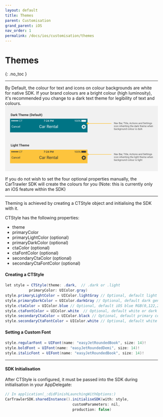 ```yaml
---
layout: default
title: Themes
parent: Customisation
grand_parent: iOS
nav_order: 1
permalink: /docs/ios/customisation/themes
---
```


# Themes

{: .no_toc }

---

By Default, the colour for text and icons on colour backgrounds are white for native SDK. If your brand colours are a bright colour (high luminosity), it's recommended you change to a dark text theme for legibility of text and colours.
<picture>
  <source media="(max-width: 799px)" srcset="/uploads/theming-example.png">
  <source media="(min-width: 800px)" srcset="/uploads/theming-example.png">
  <img src="/uploads/theming-example.png">
</picture>

If you do not wish to set the four optional properties manually, the CarTrawler SDK will create the colours for you (Note: this is currently only an iOS feature within the SDK)

---

Theming is achieved by creating a CTStyle object and initialising the SDK with it.

CTStyle has the following properties:

* theme
* primaryColor
* primaryLightColor (optional)
* primaryDarkColor (optional)
* ctaColor (optional)
* ctaFontColor (optional)
* secondaryCtaColor (optional)
* secondaryCtaFontColor (optional)

#### Creating a CTStyle 
```java
let style = CTStyle(theme: .dark,  // .dark or .light
           primaryColor: UIColor.gray)
style.primaryLightColor = UIColor.lightGray // Optional, default light generated based on primary color
style.primaryDarkColor = UIColor.darkGray // Optional, default dark generated based on primary color
style.ctaColor = UIColor.blue // Optional, default iOS blue RGB(0,122,255)
style.ctaFontColor = UIColor.white  // Optional, default white or dark based on theme
style.secondaryCtaColor = UIColor.black // Optional, default primary color
style.secondaryCtaFontColor = UIColor.white // Optional, default white or dark based on theme
```
#### Setting a Custom Font
```java
style.regularFont = UIFont(name: "easyJetRoundedBook", size: 14)!
style.boldFont = UIFont(name: "easyJetRoundedDemi", size: 14)!
style.italicFont = UIFont(name: "easyJetRoundedBook", size: 14)!
```

---

#### SDK Initialisation
After CTStyle is configured, it must be passed into the SDK during initialisation in your AppDelegate:

```java
// In application(_:didFinishLaunchingWithOptions:)
CarTrawlerSDK.sharedInstance().initialiseSDK(with: style,
                               customParameters: nil,
                               production: false)
```
